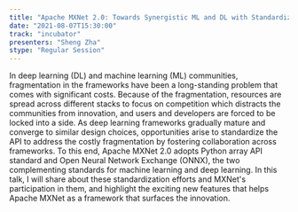 ```yaml
---
title: "Apache MXNet 2.0: Towards Synergistic ML and DL with Standardization"
date: "2021-08-07T15:30:00" 
track: "incubator"
presenters: "Sheng Zha"
stype: "Regular Session"
---
```

In deep learning (DL) and machine learning (ML) communities, fragmentation in the frameworks have been a long-standing problem that comes with significant costs. Because of the fragmentation, resources are spread across different stacks to focus on competition which distracts the communities from innovation, and users and developers are forced to be locked into a side. As deep learning frameworks gradually mature and converge to similar design choices, opportunities arise to standardize the API to address the costly fragmentation by fostering collaboration across frameworks. To this end, Apache MXNet 2.0 adopts Python array API standard and Open Neural Network Exchange (ONNX), the two complementing standards for machine learning and deep learning. In this talk, I will share about these standardization efforts and MXNet's participation in them, and highlight the exciting new features that helps Apache MXNet as a framework that surfaces the innovation.
